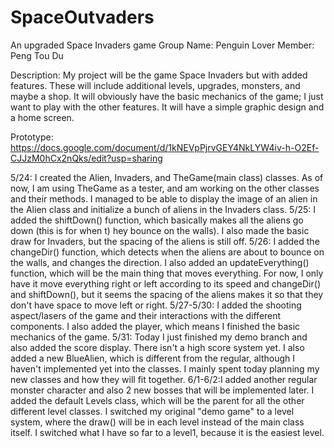 # SpaceOutvaders
An upgraded Space Invaders game
Group Name: Penguin Lover
Member: Peng Tou Du

Description:
My project will be the game Space Invaders but with added features. These will include additional levels, upgrades, monsters, and maybe a shop. It will obviously have the basic mechanics of the game; I just want to play with the other features. It will have a simple graphic design and a home screen.

Prototype:
https://docs.google.com/document/d/1kNEVpPjrvGEY4NkLYW4iv-h-O2Ef-CJJzM0hCx2nQks/edit?usp=sharing

5/24: I created the Alien, Invaders, and TheGame(main class) classes. As of now, I am using TheGame as a tester, and am working on the other
classes and their methods. I managed to be able to display the image of an alien in the Alien class and initialize a bunch of aliens in the Invaders class.
5/25: I added the shiftDown() function, which basically makes all the aliens go down (this is for when t)
hey bounce on the walls). I also made the basic draw for Invaders, but the spacing of the aliens is still off.
5/26: I added the changeDir() function, which detects when the aliens are about to bounce on the walls, and changes the direction. I also added an updateEverything() function, which will be the main thing that moves everything. For now, I only have it move everything right or left according to its speed and changeDir() and shiftDown(), but it seems the spacing of the aliens makes it so that they don't have space to move left or right.
5/27-5/30: I added the shooting aspect/lasers of the game and their interactions with the different components. I also added the player, which means I finished the basic mechanics of the game.
5/31: Today I just finished my demo branch and also added the score display. There isn't a high score system yet. I also added a new BlueAlien, which is different from the regular, although I haven't implemented yet into the classes. I mainly spent today planning my new classes and how they will fit together.
6/1-6/2:I added another regular monster character and also 2 new bosses that will be implemented later. I added the default Levels class, which will be the parent for all the other different level classes. I switched my original "demo game" to a level system, where the draw() will be in each level instead of the main class itself. I switched what I have so far to a level1, because it is the easiest level.
